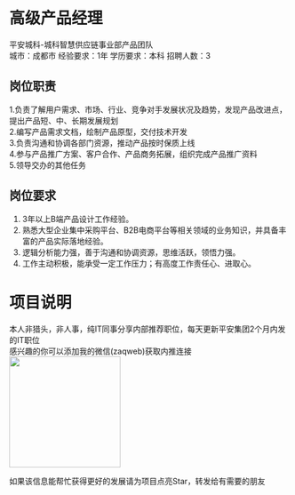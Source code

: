 # 高级产品经理
平安城科-城科智慧供应链事业部产品团队  
城市：成都市 经验要求：1年 学历要求：本科  招聘人数：3

## 岗位职责
1.负责了解用户需求、市场、行业、竞争对手发展状况及趋势，发现产品改进点，提出产品短、中、长期发展规划   
2.编写产品需求文档，绘制产品原型，交付技术开发   
3.负责沟通和协调各部门资源，推动产品按时保质上线   
4.参与产品推广方案、客户合作、产品商务拓展，组织完成产品推广资料   
5.领导交办的其他任务

## 岗位要求
1. 3年以上B端产品设计工作经验。   
2. 熟悉大型企业集中采购平台、B2B电商平台等相关领域的业务知识，并具备丰富的产品实际落地经验。   
3. 逻辑分析能力强，善于沟通和协调资源，思维活跃，领悟力强。   
4. 工作主动积极，能承受一定工作压力；有高度工作责任心、进取心。

# 项目说明

本人非猎头，非人事，纯IT同事分享内部推荐职位，每天更新平安集团2个月内发的IT职位  
感兴趣的你可以添加我的微信(zaqweb)获取内推连接  
<img src="https://github.com/zaqweb/PA-IT-JOBS/blob/master/WechatICode.jpeg"  height="200" width="200">

如果该信息能帮忙获得更好的发展请为项目点亮Star，转发给有需要的朋友




